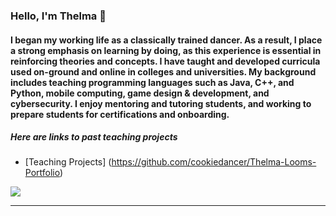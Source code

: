 
### Hello, I'm Thelma 👋

<!--![](https://komarev.com/ghpvc/?username=cookiedancer&color=0ca4a5) -->

#### I began my working life as a classically trained dancer.  As a result, I place a strong emphasis on learning by doing, as this experience is essential in reinforcing theories and concepts.  I have taught and developed curricula used on-ground and online in colleges and universities. My background includes teaching programming languages such as Java, C++, and Python, mobile computing, game design & development, and cybersecurity.  I enjoy  mentoring and tutoring students, and working to prepare students for certifications and onboarding.  

##### Here are links to past teaching projects

- [Teaching Projects] (https://github.com/cookiedancer/Thelma-Looms-Portfolio)


<img src="https://github.com/cookiedancer/cookiedancer/blob/main/tags.svg" width="auto" height="auto">


<!--
**cookiedancer/cookiedancer** is a ✨ _special_ ✨ repository because its `README.md` (this file) appears on your GitHub profile.

Here are some ideas to get you started:

- 🔭 I’m currently working on ...
- 🌱 I’m currently learning R Programming
- 👯 I’m looking to collaborate on ...
- 🤔 I’m looking for help with ...
- 💬 Ask me about ...
- 📫 How to reach me: ...
- 😄 Pronouns: ...
- ⚡ Fun fact: ...
-->

---

